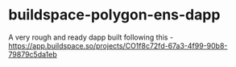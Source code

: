 # buildspace-polygon-ens-dapp

A very rough and ready dapp built following this - https://app.buildspace.so/projects/CO1f8c72fd-67a3-4f99-90b8-79879c5da1eb
